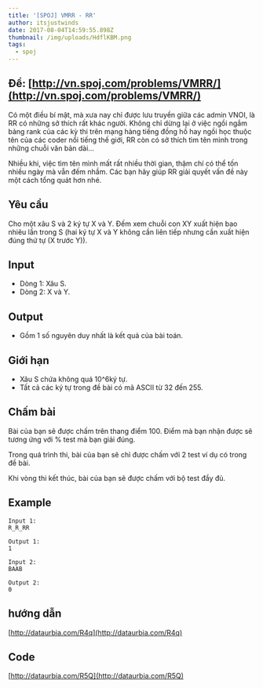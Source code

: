 ```yaml
---
title: '[SPOJ] VMRR - RR'
author: itsjustwinds
date: 2017-08-04T14:59:55.898Z
thumbnail: /img/uploads/HdflKBM.png
tags:
  - spoj
---
```

## Đề: [http://vn.spoj.com/problems/VMRR/](http://vn.spoj.com/problems/VMRR/)

Có một điều bí mật, mà xưa nay chỉ được lưu truyền giữa các admin VNOI, là RR có những sở thích rất khác người. Không chỉ dừng lại ở việc ngồi ngắm bảng rank của các kỳ thi trên mạng hàng tiếng đồng hồ hay ngồi học thuộc tên của các coder nổi tiếng thế giới, RR còn có sở thích tìm tên mình trong những chuỗi văn bản dài...

Nhiều khi, việc tìm tên mình mất rất nhiều thời gian, thậm chí có thể tốn nhiều ngày mà vẫn đếm nhầm. Các bạn hãy giúp RR giải quyết vấn đề này một cách tổng quát hơn nhé.

## Yêu cầu

Cho một xâu S và 2 ký tự X và Y. Đếm xem chuỗi con XY xuất hiện bao nhiêu lần trong S \(hai ký tự X và Y không cần liên tiếp nhưng cần xuất hiện đúng thứ tự \(X trước Y\)\).

## Input

* Dòng 1: Xâu S.
* Dòng 2: X và Y.

## Output

* Gồm 1 số nguyên duy nhất là kết quả của bài toán.

## Giới hạn

* Xâu S chứa không quá 10^6ký tự.
* Tất cả các ký tự trong đề bài có mã ASCII từ 32 đến 255.

## Chấm bài

Bài của bạn sẽ được chấm trên thang điểm 100. Điểm mà bạn nhận được sẽ tương ứng với % test mà bạn giải đúng.

Trong quá trình thi, bài của bạn sẽ chỉ được chấm với 2 test ví dụ có trong đề bài.

Khi vòng thi kết thúc, bài của bạn sẽ được chấm với bộ test đầy đủ.

## Example

```
Input 1:
R_R_RR

Output 1:
1

```

```
Input 2:
BAAB

Output 2:
0
```

## hướng dẫn

[http://dataurbia.com/R4q](http://dataurbia.com/R4q)

## Code

[http://dataurbia.com/R5Q](http://dataurbia.com/R5Q)
